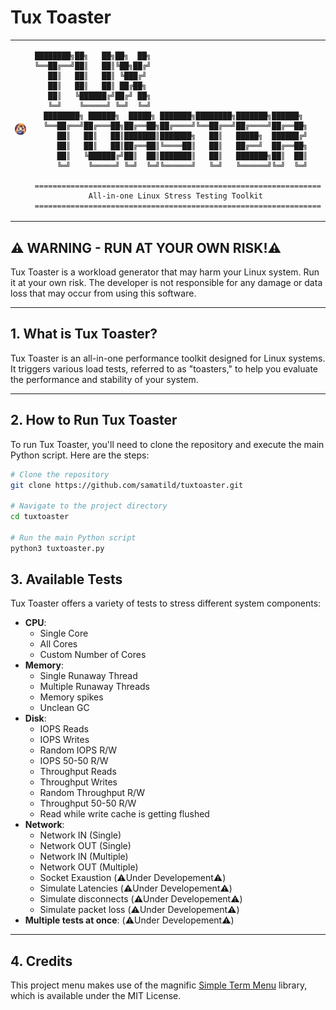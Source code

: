 # Tux Toaster
<table>
<tr>
<td><img src="assets/tuxtoaster.png" alt="Tux Toaster Logo" width="300px" /></td>
<td>

```
████████╗██╗   ██╗██╗  ██╗ 
╚══██╔══╝██║   ██║╚██╗██╔╝ 
   ██║   ██║   ██║ ╚███╔╝  
   ██║   ██║   ██║ ██╔██╗  
   ██║   ╚██████╔╝██╔╝ ██╗ 
   ╚═╝    ╚═════╝ ╚═╝  ╚═╝    
  ████████╗ ██████╗  █████╗ ███████╗████████╗███████╗██████╗ 
  ╚══██╔══╝██╔═══██╗██╔══██╗██╔════╝╚══██╔══╝██╔════╝██╔══██╗
     ██║   ██║   ██║███████║███████╗   ██║   █████╗  ██████╔╝
     ██║   ██║   ██║██╔══██║╚════██║   ██║   ██╔══╝  ██╔══██╗
     ██║   ╚██████╔╝██║  ██║███████║   ██║   ███████╗██║  ██║
     ╚═╝    ╚═════╝ ╚═╝  ╚═╝╚══════╝   ╚═╝   ╚══════╝╚═╝  ╚═╝

================================================================
            All-in-one Linux Stress Testing Toolkit
================================================================
```

</td>
</tr>
</table>


## ⚠️ WARNING - RUN AT YOUR OWN RISK!⚠️
Tux Toaster is a workload generator that may harm your Linux system. Run it at your own risk. The developer is not responsible for any damage or data loss that may occur from using this software.

---

## 1. What is Tux Toaster?

Tux Toaster is an all-in-one performance toolkit designed for Linux systems. It triggers various load tests, referred to as "toasters," to help you evaluate the performance and stability of your system.

---

## 2. How to Run Tux Toaster

To run Tux Toaster, you'll need to clone the repository and execute the main Python script. Here are the steps:

```bash
# Clone the repository
git clone https://github.com/samatild/tuxtoaster.git

# Navigate to the project directory
cd tuxtoaster

# Run the main Python script
python3 tuxtoaster.py
```


## 3. Available Tests

Tux Toaster offers a variety of tests to stress different system components:

- **CPU**:
  - Single Core
  - All Cores
  - Custom Number of Cores 
- **Memory**: 
  -  Single Runaway Thread
  - Multiple Runaway Threads
  - Memory spikes
  - Unclean GC
- **Disk**:
    - IOPS Reads
    -   IOPS Writes
    -   Random IOPS R/W
    -   IOPS 50-50 R/W
    -   Throughput Reads
    -   Throughput Writes
    -   Random Throughput R/W
    -   Throughput 50-50 R/W
    -   Read while write cache is getting flushed
- **Network**: 
    - Network IN (Single)
    - Network OUT (Single)
    - Network IN (Multiple)
    - Network OUT (Multiple)
    - Socket Exaustion (⚠️Under Developement⚠️)
    - Simulate Latencies (⚠️Under Developement⚠️)
    - Simulate disconnects (⚠️Under Developement⚠️)
    - Simulate packet loss (⚠️Under Developement⚠️)
- **Multiple tests at once**: (⚠️Under Developement⚠️)

---

## 4. Credits

This project menu makes use of the magnific [Simple Term Menu](https://github.com/IngoMeyer441/simple-term-menu) library, which is available under the MIT License.
